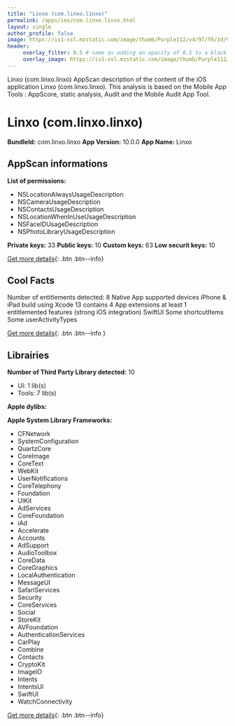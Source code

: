 ```yaml
---
title: "Linxo (com.linxo.linxo)"
permalink: /apps/ios/com.linxo.linxo.html
layout: single
author_profile: false
image: https://is1-ssl.mzstatic.com/image/thumb/Purple112/v4/97/f6/1d/97f61d47-ffa2-7357-8868-2a70e20aeaf7/AppIcon-0-1x_U007emarketing-0-7-0-85-220.png/512x512bb.jpg
header: 
     overlay_filter: 0.5 # same as adding an opacity of 0.5 to a black background
     overlay_image: https://is1-ssl.mzstatic.com/image/thumb/Purple112/v4/97/f6/1d/97f61d47-ffa2-7357-8868-2a70e20aeaf7/AppIcon-0-1x_U007emarketing-0-7-0-85-220.png/512x512bb.jpg
---
```

Linxo (com.linxo.linxo) AppScan description of the content of the iOS application Linxo (com.linxo.linxo). This analysis is based on the Mobile App Tools : AppScore, static analysis, Audit and the Mobile Audit App Tool.

# Linxo (com.linxo.linxo)

**BundleId:** com.linxo.linxo
**App Version:** 10.0.0
**App Name:** Linxo


## AppScan informations 

**List of permissions:** 
- NSLocationAlwaysUsageDescription
- NSCameraUsageDescription
- NSContactsUsageDescription
- NSLocationWhenInUseUsageDescription
- NSFaceIDUsageDescription
- NSPhotoLibraryUsageDescription
  
  
**Private keys:** 33
**Public keys:** 10
**Custom keys:** 63
**Low securit keys:** 10
  
[Get more details](/pricing.html){: .btn .btn--info}

## Cool Facts

Number of entitlements detected: 8
Native App
supported devices iPhone & iPad
build using Xcode 13
contains 4 App extensions
at least 1 entitlemented features (strong iOS integration)
SwiftUI
Some shortcutItems 
Some userActivityTypes
  
[Get more details](/pricing.html){: .btn .btn--info }

## Librairies 
**Number of Third Party Library detected:** 10
- UI: 1 lib(s)
- Tools: 7 lib(s)


**Apple dylibs:**


**Apple System Library Frameworks:**
- CFNetwork
- SystemConfiguration
- QuartzCore
- CoreImage
- CoreText
- WebKit
- UserNotifications
- CoreTelephony
- Foundation
- UIKit
- AdServices
- CoreFoundation
- iAd
- Accelerate
- Accounts
- AdSupport
- AudioToolbox
- CoreData
- CoreGraphics
- LocalAuthentication
- MessageUI
- SafariServices
- Security
- CoreServices
- Social
- StoreKit
- AVFoundation
- AuthenticationServices
- CarPlay
- Combine
- Contacts
- CryptoKit
- ImageIO
- Intents
- IntentsUI
- SwiftUI
- WatchConnectivity


  
[Get more details](/pricing.html){: .btn .btn--info}

